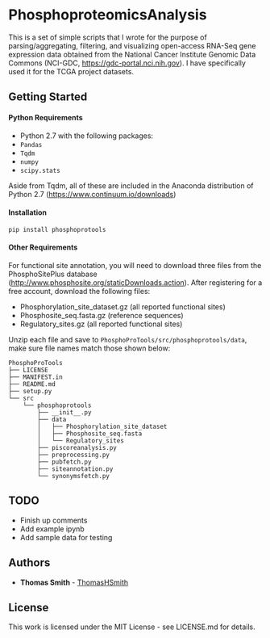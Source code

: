# PhosphoproteomicsAnalysis

This is a set of simple scripts that I wrote for the purpose of parsing/aggregating, filtering, and visualizing open-access RNA-Seq gene expression data obtained from the National Cancer Institute Genomic Data Commons (NCI-GDC, <https://gdc-portal.nci.nih.gov>).  I have specifically used it for the TCGA project datasets.

## Getting Started


#### Python Requirements
- Python 2.7 with the following packages:
- `Pandas` 
- `Tqdm`
- `numpy`
- `scipy.stats` 

Aside from Tqdm, all of these are included in the Anaconda distribution of Python 2.7 (https://www.continuum.io/downloads)

#### Installation
`pip install phosphoprotools`

#### Other Requirements
 For functional site annotation, you will need to download three files from the PhosphoSitePlus database (http://www.phosphosite.org/staticDownloads.action).  After registering for a free account, download the following files:
 
 - Phosphorylation_site_dataset.gz (all reported functional sites)
 - Phosphosite_seq.fasta.gz (reference sequences)
 - Regulatory_sites.gz (all reported functional sites)

Unzip each file and  save to `PhosphoProTools/src/phosphoprotools/data`, make sure file names match those shown below:
	
	PhosphoProTools
	├── LICENSE
	├── MANIFEST.in
	├── README.md
	├── setup.py
	└── src
	    └── phosphoprotools
	        ├── __init__.py
	        ├── data
	        │   ├── Phosphorylation_site_dataset
	        │   ├── Phosphosite_seq.fasta
	        │   └── Regulatory_sites
	        ├── piscoreanalysis.py
	        ├── preprocessing.py
	        ├── pubfetch.py
	        ├── siteannotation.py
	        └── synonymsfetch.py


## TODO
- Finish up comments
- Add example ipynb
- Add sample data for testing

## Authors

* **Thomas Smith** - [ThomasHSmith](https://github.com/ThomasHSmith)


## License
This work is licensed under the MIT License - see LICENSE.md for details.
